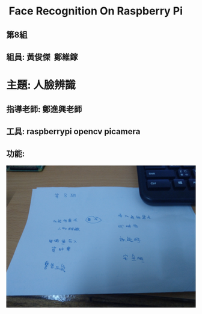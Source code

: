 #  Face Recognition On Raspberry Pi
## 第8組
## 組員: 黃俊傑  鄭維鎵
# 主題: 人臉辨識
## 指導老師: 鄭進興老師
## 工具: raspberrypi opencv  picamera

## 功能:
![功能](IMAG0046.jpg)

